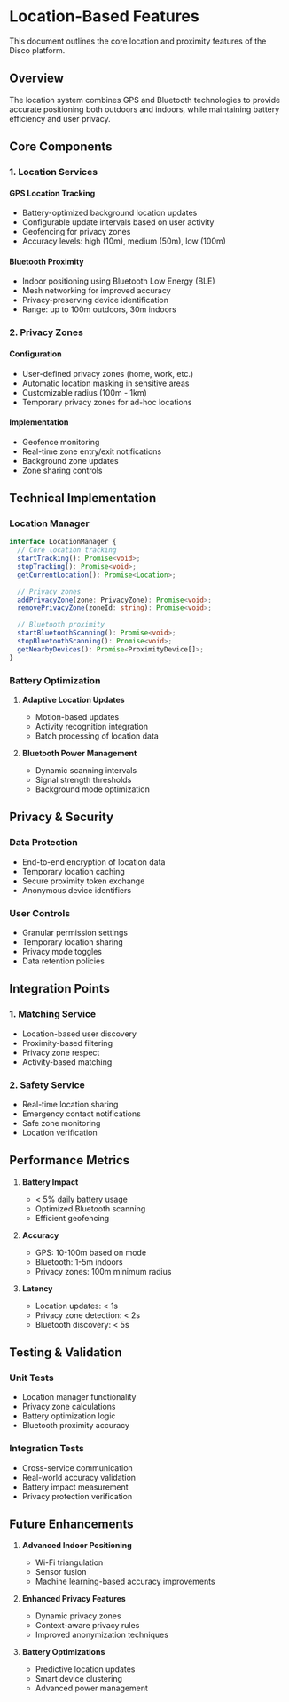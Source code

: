 # Location-Based Features

This document outlines the core location and proximity features of the Disco platform.

## Overview

The location system combines GPS and Bluetooth technologies to provide accurate positioning both outdoors and indoors, while maintaining battery efficiency and user privacy.

## Core Components

### 1. Location Services

#### GPS Location Tracking
- Battery-optimized background location updates
- Configurable update intervals based on user activity
- Geofencing for privacy zones
- Accuracy levels: high (10m), medium (50m), low (100m)

#### Bluetooth Proximity
- Indoor positioning using Bluetooth Low Energy (BLE)
- Mesh networking for improved accuracy
- Privacy-preserving device identification
- Range: up to 100m outdoors, 30m indoors

### 2. Privacy Zones

#### Configuration
- User-defined privacy zones (home, work, etc.)
- Automatic location masking in sensitive areas
- Customizable radius (100m - 1km)
- Temporary privacy zones for ad-hoc locations

#### Implementation
- Geofence monitoring
- Real-time zone entry/exit notifications
- Background zone updates
- Zone sharing controls

## Technical Implementation

### Location Manager

```typescript
interface LocationManager {
  // Core location tracking
  startTracking(): Promise<void>;
  stopTracking(): Promise<void>;
  getCurrentLocation(): Promise<Location>;
  
  // Privacy zones
  addPrivacyZone(zone: PrivacyZone): Promise<void>;
  removePrivacyZone(zoneId: string): Promise<void>;
  
  // Bluetooth proximity
  startBluetoothScanning(): Promise<void>;
  stopBluetoothScanning(): Promise<void>;
  getNearbyDevices(): Promise<ProximityDevice[]>;
}
```

### Battery Optimization

1. **Adaptive Location Updates**
   - Motion-based updates
   - Activity recognition integration
   - Batch processing of location data

2. **Bluetooth Power Management**
   - Dynamic scanning intervals
   - Signal strength thresholds
   - Background mode optimization

## Privacy & Security

### Data Protection
- End-to-end encryption of location data
- Temporary location caching
- Secure proximity token exchange
- Anonymous device identifiers

### User Controls
- Granular permission settings
- Temporary location sharing
- Privacy mode toggles
- Data retention policies

## Integration Points

### 1. Matching Service
- Location-based user discovery
- Proximity-based filtering
- Privacy zone respect
- Activity-based matching

### 2. Safety Service
- Real-time location sharing
- Emergency contact notifications
- Safe zone monitoring
- Location verification

## Performance Metrics

1. **Battery Impact**
   - < 5% daily battery usage
   - Optimized Bluetooth scanning
   - Efficient geofencing

2. **Accuracy**
   - GPS: 10-100m based on mode
   - Bluetooth: 1-5m indoors
   - Privacy zones: 100m minimum radius

3. **Latency**
   - Location updates: < 1s
   - Privacy zone detection: < 2s
   - Bluetooth discovery: < 5s

## Testing & Validation

### Unit Tests
- Location manager functionality
- Privacy zone calculations
- Battery optimization logic
- Bluetooth proximity accuracy

### Integration Tests
- Cross-service communication
- Real-world accuracy validation
- Battery impact measurement
- Privacy protection verification

## Future Enhancements

1. **Advanced Indoor Positioning**
   - Wi-Fi triangulation
   - Sensor fusion
   - Machine learning-based accuracy improvements

2. **Enhanced Privacy Features**
   - Dynamic privacy zones
   - Context-aware privacy rules
   - Improved anonymization techniques

3. **Battery Optimizations**
   - Predictive location updates
   - Smart device clustering
   - Advanced power management
